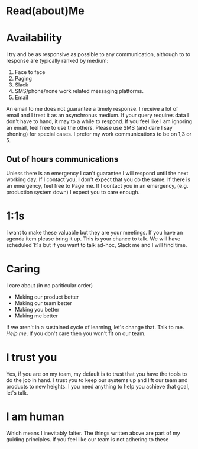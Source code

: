 # Read(about)Me

# Availability
I try and be as responsive as possible to any communication, although to to response are typically ranked by medium:

1. Face to face
2. Paging
3. Slack
4. SMS/phone/none work related messaging platforms.
5. Email

An email to me does not guarantee a timely response. I receive a lot of email and I treat it as an asynchronus medium. If your query requires data I don't have to hand, it may to a while to respond. If you feel like I am ignoring an email, feel free to use the others. Please use SMS (and dare I say phoning) for special cases. I prefer my work communications to be on 1,3 or 5.

## Out of hours communications
Unless there is an emergency I can't guarantee I will respond until the next working day. If I contact you, I don't expect that you do the same. If there is an emergency, feel free to Page me. If I contact you in an emergency, (e.g. production system down) I expect you to care enough.

# 1:1s
I want to make these valuable but they are your meetings. If you have an agenda item please bring it up. This is your chance to talk. We will have scheduled 1:1s but if you want to talk ad-hoc, Slack me and I will find time.

# Caring
I care about (in no pariticular order)
- Making our product better
- Making our team better
- Making you better
- Making me better

If we aren't in a sustained cycle of learning, let's change that. Talk to me.  *Help me*. If you don't care then you won't fit on our team.

# I trust you
Yes, if you are on my team, my default is to trust that you have the tools to do the job in hand. I trust you to keep our systems up and lift our team and products to new heights. I you need anything to help you achieve that goal, let's talk.

# I am human
Which means I inevitably falter. The things written above are part of my guiding principles. If you feel like our team is not adhering to these


